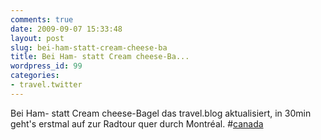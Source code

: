 ```yaml
---
comments: true
date: 2009-09-07 15:33:48
layout: post
slug: bei-ham-statt-cream-cheese-ba
title: Bei Ham- statt Cream cheese-Ba...
wordpress_id: 99
categories:
- travel.twitter
---
```


Bei Ham- statt Cream cheese-Bagel das travel.blog aktualisiert, in 30min geht's erstmal auf zur Radtour quer durch Montréal. #[canada](http://search.twitter.com/search?q=%23canada)
